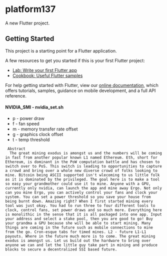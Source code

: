 # platform137

A new Flutter project.

## Getting Started

This project is a starting point for a Flutter application.

A few resources to get you started if this is your first Flutter project:

- [Lab: Write your first Flutter app](https://flutter.dev/docs/get-started/codelab)
- [Cookbook: Useful Flutter samples](https://flutter.dev/docs/cookbook)

For help getting started with Flutter, view our
[online documentation](https://flutter.dev/docs), which offers tutorials,
samples, guidance on mobile development, and a full API reference.



#### NVIDIA_SMI - nvidia_set.sh
  * p - power draw
  * f - fan speed
  * m - memory transfer rate offset
  * g - graphics clock offset
  * t - temp threshold




```
 Abstract
  The great mining exodus is amongst us and the numbers will be coming in fast from another popular known L1 named Ethereum. Eth, short for Ethereum, is dominant in the PoW computation battle and has chosen to switch over to PoS. This switch is leading to opportunities to capture a crowd and bring over a whole new diverse crowd of folks looking to mine. Bitcoin being ASCII supported isn't wlecoming to us little folk as it is dominated by the privileged. The goal here is to make a tool so easy your grandmother could use it to mine. Anyone with a GPU, currently only nvidia, can launch the app and mine away Ergo. Not only can you mine Ergo, you can actively control your fans and clock your system. You can set a power threshold so you save your house from being burnt down. Amazing right? When I first started mining every tool was just okay. You had to run three to four different tools to clock, control fans, set power draws and so much more. Everything here is monolithic in the sense that it is all packaged into one app. Input your address and select a stake pool, then you are good to go! Buy your grandma a GPU because she will be able to start mining. Many things are coming in the future such as mobile connections to mine from the go. Cron-esque tabs for timed mines. L2 - future L1-L1 payouts. Where in the future much more is to come. The great mining exodus is amongst us. Let us build out the hardware to bring over anyone we can and let the little guy take part in mining and produce blocks to secure a decentralized SSI based future. 
```
